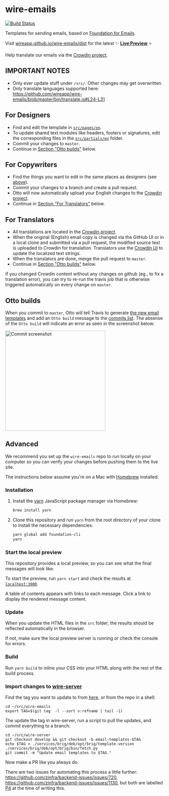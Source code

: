 # wire-emails

[![Build Status](https://travis-ci.org/wireapp/wire-emails.svg?branch=master)](https://travis-ci.org/wireapp/wire-emails)

Templates for sending emails, based on [Foundation for Emails](https://foundation.zurb.com/emails.html).

Visit [wireapp.github.io/wire-emails/dist](https://wireapp.github.io/wire-emails/dist/) for the latest ✨ [**Live Preview**](https://wireapp.github.io/wire-emails/dist/) ⭐️

Help translate our emails via the [Crowdin project](https://crowdin.com/project/wire-launch).


## IMPORTANT NOTES

- Only ever update stuff under `/src/`.  Other changes may get overwritten.
- Only translate languages supported here: https://github.com/wireapp/wire-emails/blob/master/bin/translate.js#L24-L31


## For Designers

- Find and edit the template in [`src/pages/en`](https://github.com/wireapp/wire-emails/tree/master/src/pages/en).
- To update shared text modules like headers, footers or signatures, edit the corresponding files in the [`src/partials/en`](https://github.com/wireapp/wire-emails/tree/master/src/partials/en) folder.
- Commit your changes to `master`.
- Continue in [Section "Otto builds"](./README.md#otto-builds) below.


## For Copywriters

- Find the things you want to edit in the same places as designers (see [above](./README.md#for-designers)).
- Commit your changes to a branch and create a pull request.
- Otto will now automatically upload your English changes to the [Crowdin project](https://crowdin.com/project/wire-launch).
- Continue in [Section "For Translators"](./README.md#for-translators) below.


## For Translators

- All translations are located in the [Crowdin project](https://crowdin.com/project/wire-launch).
- When the original (English) email copy is changed via the GitHub UI or in a local clone and submitted via a pull request, the modified source text is uploaded to Crowdin for translation.  Translators use the [Crowdin UI](https://crowdin.com/project/wire-launch) to update the localized text strings.
- When the translators are done, merge the pull request to `master`.
- Continue in [Section "Otto builds"](./README.md#otto-builds) below.

If you changed Crowdin content without any changes on github (eg., to fix a translation error), you can try to re-run the travis job that is otherwise triggered automatically on every change on `master`.


## Otto builds

When you commit to `master`, Otto will tell Travis to generate [the new email templates](https://github.com/wireapp/wire-emails/tree/master/dist) and add an `Otto build` message to the [commits list](https://github.com/wireapp/wire-emails/commits/master). The absense of the `Otto build` will indicate an error as seen in the screenshot below:

<img width="317" alt="Commit screenshot" src="https://user-images.githubusercontent.com/129995/36435445-ff5e85a6-1661-11e8-9e22-b1d2420e78f1.png">


## Advanced

We recommend you set up the `wire-emails` repo to run locally on your computer so you can verify your changes before pushing them to the live site.

The instructions below assume you're on a Mac with [Homebrew](http://brew.sh) installed.

### Installation

1.  Install the [yarn](https://yarnpkg.com) JavaScript package manager via Homebrew:

    ```sh
    brew install yarn
    ```

2.  Clone this repository and run `yarn` from the root directory of your clone to install the necessary dependencies:

    ```sh
    yarn global add foundation-cli
    yarn
    ```

### Start the local preview

This repository provides a local preview, so you can see what the final messages will look like.

To start the preview, run `yarn start` and check the results at [`localhost:3000`](http://localhost:3000).

A table of contents appears with links to each message. Click a link to display the rendered message content.

### Update

When you update the HTML files in the `src` folder, the results should be reflected automatically in the browser.

If not, make sure the local preview server is running or check the console for errors.

### Build

Run `yarn build` to inline your CSS into your HTML along with the rest of the build process.

### Import changes to [wire-server](https://github.com/wireapp/wire-server)

Find the tag you want to update to from
[here](https://github.com/wireapp/wire-emails/tags), or from the repo
in a shell:

```
cd ~/src/wire-emails
export TAG=$(git tag  -l --sort v:refname | tail -1)
```

The update the tag in wire-server, run a script to pull the updates, and commit everything to a branch:

```
cd ~/src/wire-server
git checkout develop && git checkout -b email-templates-$TAG
echo $TAG > ./services/brig/deb/opt/brig/template-version
./services/brig/deb/opt/brig/bin/fetch.py
git commit -m "Update email templates to $TAG."
```

Now make a PR like you always do.

There are two issues for automating this process a little further: https://github.com/zinfra/backend-issues/issues/720, https://github.com/zinfra/backend-issues/issues/1130, but both are labelled [P4](https://github.com/zinfra/backend-wiki/wiki/Bug-Tracking#backend-issues-priorities) at the time of writing this.
